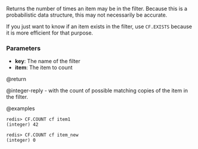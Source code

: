 Returns the number of times an item may be in the filter. Because this is a
probabilistic data structure, this may not necessarily be accurate.

If you just want to know if an item exists in the filter, use `CF.EXISTS` because
it is more efficient for that purpose.

### Parameters

* **key**: The name of the filter
* **item**: The item to count

@return

@integer-reply - with the count of possible matching copies of the item in the filter.

@examples

```
redis> CF.COUNT cf item1
(integer) 42
```
```
redis> CF.COUNT cf item_new
(integer) 0
```